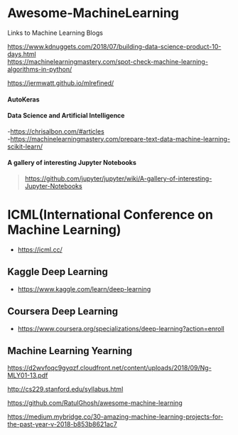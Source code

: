 # Awesome-MachineLearning  
Links to Machine Learning Blogs  

https://www.kdnuggets.com/2018/07/building-data-science-product-10-days.html  
https://machinelearningmastery.com/spot-check-machine-learning-algorithms-in-python/  

https://jermwatt.github.io/mlrefined/  

#### AutoKeras


#### Data Science and Artificial Intelligence  
-https://chrisalbon.com/#articles  
-https://machinelearningmastery.com/prepare-text-data-machine-learning-scikit-learn/  

#### A gallery of interesting Jupyter Notebooks
> https://github.com/jupyter/jupyter/wiki/A-gallery-of-interesting-Jupyter-Notebooks

# ICML(International Conference on Machine Learning)  
* https://icml.cc/

## Kaggle Deep Learning  
* https://www.kaggle.com/learn/deep-learning  

## Coursera Deep Learning  
* https://www.coursera.org/specializations/deep-learning?action=enroll  

## Machine Learning Yearning  
https://d2wvfoqc9gyqzf.cloudfront.net/content/uploads/2018/09/Ng-MLY01-13.pdf  


http://cs229.stanford.edu/syllabus.html  

https://github.com/RatulGhosh/awesome-machine-learning  

https://medium.mybridge.co/30-amazing-machine-learning-projects-for-the-past-year-v-2018-b853b8621ac7  

